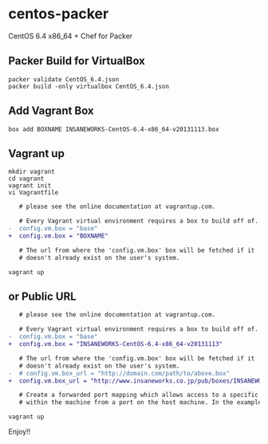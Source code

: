 centos-packer
=============

CentOS 6.4 x86_64 + Chef for Packer

## Packer Build for VirtualBox

```
packer validate CentOS_6.4.json
packer build -only virtualbox CentOS_6.4.json
```

## Add Vagrant Box

```
box add BOXNAME INSANEWORKS-CentOS-6.4-x86_64-v20131113.box
```

## Vagrant up

```
mkdir vagrant
cd vagrant
vagrant init
vi Vagrantfile
```

```diff
   # please see the online documentation at vagrantup.com.

   # Every Vagrant virtual environment requires a box to build off of.
-  config.vm.box = "base"
+  config.vm.box = "BOXNAME"

   # The url from where the 'config.vm.box' box will be fetched if it
   # doesn't already exist on the user's system.
```

```
vagrant up
```

## or Public URL

```diff
   # please see the online documentation at vagrantup.com.

   # Every Vagrant virtual environment requires a box to build off of.
-  config.vm.box = "base"
+  config.vm.box = "INSANEWORKS-CentOS-6.4-x86_64-v20131113"

   # The url from where the 'config.vm.box' box will be fetched if it
   # doesn't already exist on the user's system.
-  # config.vm.box_url = "http://domain.com/path/to/above.box"
+  config.vm.box_url = "http://www.insaneworks.co.jp/pub/boxes/INSANEWORKS-CentOS-6.4-x86_64-v20131113.box"

   # Create a forwarded port mapping which allows access to a specific port
   # within the machine from a port on the host machine. In the example below,
```

```
vagrant up
```

Enjoy!!
